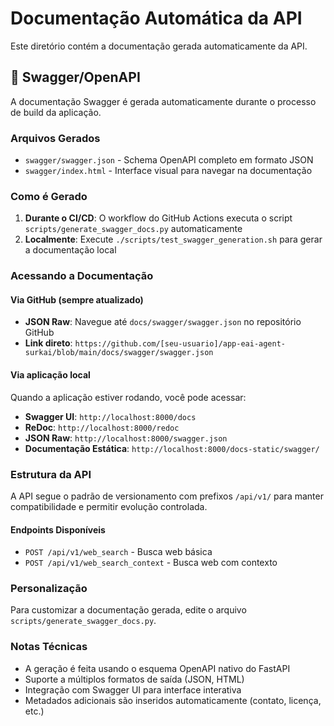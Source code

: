 # Documentação Automática da API

Este diretório contém a documentação gerada automaticamente da API.

## 📖 Swagger/OpenAPI

A documentação Swagger é gerada automaticamente durante o processo de build da aplicação.

### Arquivos Gerados

- `swagger/swagger.json` - Schema OpenAPI completo em formato JSON
- `swagger/index.html` - Interface visual para navegar na documentação

### Como é Gerado

1. **Durante o CI/CD**: O workflow do GitHub Actions executa o script `scripts/generate_swagger_docs.py` automaticamente
2. **Localmente**: Execute `./scripts/test_swagger_generation.sh` para gerar a documentação local

### Acessando a Documentação

#### Via GitHub (sempre atualizado)
- **JSON Raw**: Navegue até `docs/swagger/swagger.json` no repositório GitHub
- **Link direto**: `https://github.com/[seu-usuario]/app-eai-agent-surkai/blob/main/docs/swagger/swagger.json`

#### Via aplicação local
Quando a aplicação estiver rodando, você pode acessar:

- **Swagger UI**: `http://localhost:8000/docs`
- **ReDoc**: `http://localhost:8000/redoc`
- **JSON Raw**: `http://localhost:8000/swagger.json`
- **Documentação Estática**: `http://localhost:8000/docs-static/swagger/`

### Estrutura da API

A API segue o padrão de versionamento com prefixos `/api/v1/` para manter compatibilidade e permitir evolução controlada.

#### Endpoints Disponíveis

- `POST /api/v1/web_search` - Busca web básica
- `POST /api/v1/web_search_context` - Busca web com contexto

### Personalização

Para customizar a documentação gerada, edite o arquivo `scripts/generate_swagger_docs.py`.

### Notas Técnicas

- A geração é feita usando o esquema OpenAPI nativo do FastAPI
- Suporte a múltiplos formatos de saída (JSON, HTML)
- Integração com Swagger UI para interface interativa
- Metadados adicionais são inseridos automaticamente (contato, licença, etc.)
